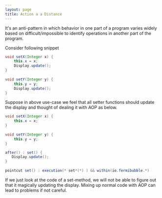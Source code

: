 ```yaml
---
layout: page
title: Action a a Distance
--- 
```

It's an anti-pattern in which behavior in one part of a program varies widely based on difficult/impossible to identify operations in another part of the program.  
  
Consider following snippet
```java
void setX(Integer x) {
    this.x = x;
    Display.update();
}
 
void setY(Integer y) {
    this.y = y;
    Display.update();
}
```
Suppose in above use-case we feel that all setter functions should update the display and thought of dealing it with AOP as below.  
```java
void setX(Integer x) {
    this.x = x;
}
 
void setY(Integer y) {
    this.y = y;
}

after() : set() {
   Display.update();
}
 
pointcut set() : execution(* set*(*) ) && within(io.fermibubble.*)
```  
If we just look at the code of a set-method, we will not be able to figure out that it magically updating the display. Mixing up normal code with AOP can lead to problems if not careful.